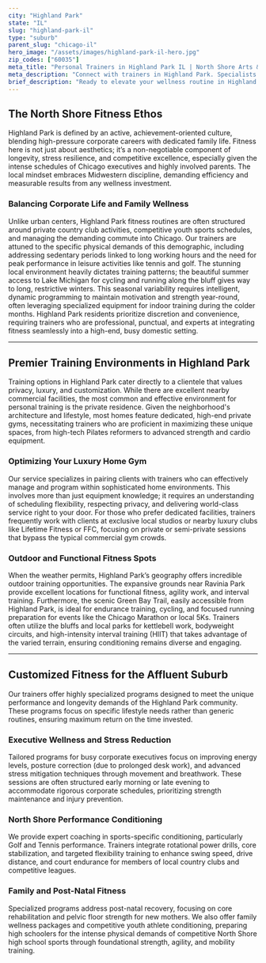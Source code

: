 ```yaml
---
city: "Highland Park"
state: "IL"
slug: "highland-park-il"
type: "suburb"
parent_slug: "chicago-il"
hero_image: "/assets/images/highland-park-il-hero.jpg"
zip_codes: ["60035"]
meta_title: "Personal Trainers in Highland Park IL | North Shore Arts & Wellness"
meta_description: "Connect with trainers in Highland Park. Specialists in arts community wellness, outdoor lakefront training, and high-end private gyms."
brief_description: "Ready to elevate your wellness routine in Highland Park? We match North Shore residents with elite, certified personal trainers specializing in executive fitness and luxury in-home gym optimization. Whether you need specialized golf conditioning, stress management, or a structured family wellness plan, find the perfect local fitness professional who understands your demanding schedule. Start your personalized training journey near Ravinia today and achieve efficient, sustainable results tailored to your unique lifestyle."
---
```

## The North Shore Fitness Ethos

Highland Park is defined by an active, achievement-oriented culture, blending high-pressure corporate careers with dedicated family life. Fitness here is not just about aesthetics; it’s a non-negotiable component of longevity, stress resilience, and competitive excellence, especially given the intense schedules of Chicago executives and highly involved parents. The local mindset embraces Midwestern discipline, demanding efficiency and measurable results from any wellness investment.

### Balancing Corporate Life and Family Wellness

Unlike urban centers, Highland Park fitness routines are often structured around private country club activities, competitive youth sports schedules, and managing the demanding commute into Chicago. Our trainers are attuned to the specific physical demands of this demographic, including addressing sedentary periods linked to long working hours and the need for peak performance in leisure activities like tennis and golf. The stunning local environment heavily dictates training patterns; the beautiful summer access to Lake Michigan for cycling and running along the bluff gives way to long, restrictive winters. This seasonal variability requires intelligent, dynamic programming to maintain motivation and strength year-round, often leveraging specialized equipment for indoor training during the colder months. Highland Park residents prioritize discretion and convenience, requiring trainers who are professional, punctual, and experts at integrating fitness seamlessly into a high-end, busy domestic setting.

---

## Premier Training Environments in Highland Park

Training options in Highland Park cater directly to a clientele that values privacy, luxury, and customization. While there are excellent nearby commercial facilities, the most common and effective environment for personal training is the private residence. Given the neighborhood's architecture and lifestyle, most homes feature dedicated, high-end private gyms, necessitating trainers who are proficient in maximizing these unique spaces, from high-tech Pilates reformers to advanced strength and cardio equipment.

### Optimizing Your Luxury Home Gym

Our service specializes in pairing clients with trainers who can effectively manage and program within sophisticated home environments. This involves more than just equipment knowledge; it requires an understanding of scheduling flexibility, respecting privacy, and delivering world-class service right to your door. For those who prefer dedicated facilities, trainers frequently work with clients at exclusive local studios or nearby luxury clubs like Lifetime Fitness or FFC, focusing on private or semi-private sessions that bypass the typical commercial gym crowds. 

### Outdoor and Functional Fitness Spots

When the weather permits, Highland Park’s geography offers incredible outdoor training opportunities. The expansive grounds near Ravinia Park provide excellent locations for functional fitness, agility work, and interval training. Furthermore, the scenic Green Bay Trail, easily accessible from Highland Park, is ideal for endurance training, cycling, and focused running preparation for events like the Chicago Marathon or local 5Ks. Trainers often utilize the bluffs and local parks for kettlebell work, bodyweight circuits, and high-intensity interval training (HIIT) that takes advantage of the varied terrain, ensuring conditioning remains diverse and engaging.

---

## Customized Fitness for the Affluent Suburb

Our trainers offer highly specialized programs designed to meet the unique performance and longevity demands of the Highland Park community. These programs focus on specific lifestyle needs rather than generic routines, ensuring maximum return on the time invested.

### Executive Wellness and Stress Reduction

Tailored programs for busy corporate executives focus on improving energy levels, posture correction (due to prolonged desk work), and advanced stress mitigation techniques through movement and breathwork. These sessions are often structured early morning or late evening to accommodate rigorous corporate schedules, prioritizing strength maintenance and injury prevention.

### North Shore Performance Conditioning

We provide expert coaching in sports-specific conditioning, particularly Golf and Tennis performance. Trainers integrate rotational power drills, core stabilization, and targeted flexibility training to enhance swing speed, drive distance, and court endurance for members of local country clubs and competitive leagues.

### Family and Post-Natal Fitness

Specialized programs address post-natal recovery, focusing on core rehabilitation and pelvic floor strength for new mothers. We also offer family wellness packages and competitive youth athlete conditioning, preparing high schoolers for the intense physical demands of competitive North Shore high school sports through foundational strength, agility, and mobility training.